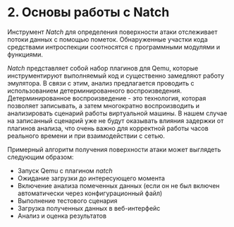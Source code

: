 <div style="page-break-before:always;">
</div>

# 2. Основы работы с Natch
Инструмент *Natch* для определения поверхности атаки отслеживает потоки данных с помощью пометок.
Обнаруженные участки кода средствами интроспекции соотносятся с программными модулями и функциями.

*Natch* представляет собой набор плагинов для Qemu, которые инструментируют
выполняемый код и существенно замедляют работу эмулятора.
В связи с этим, анализ предлагается проводить с использованием детерминированного воспроизведения.
Детерминированное воспроизведение - это технология, которая позволяет записывать, а затем многократно воспроизводить и анализировать
сценарий работы виртуальной машины.
В нашем случае на записанный сценарий уже не будут оказывать влияния задержки от плагинов анализа,
что очень важно для корректной работы часов реального времени и при взаимодействии с сетью.

Примерный алгоритм получения поверхности атаки может выглядеть следующим образом:

*  Запуск Qemu с плагином *natch*
*  Ожидание загрузки до интересующего момента
*  Включение анализа помеченных данных (если он не был включен автоматически через конфигурационный файл)
*  Выполнение тестового сценария
*  Загрузка полученных данных в веб-интерфейс
*  Анализ и оценка результатов

